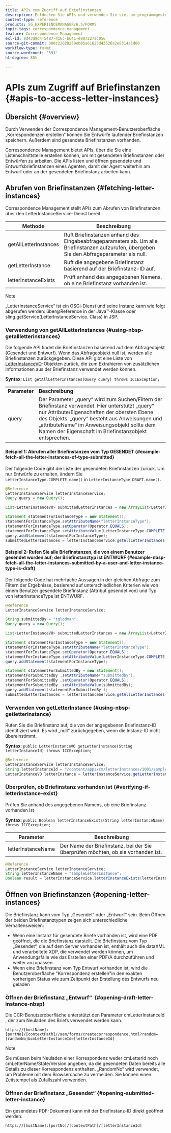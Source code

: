 ```yaml
---
title: APIs zum Zugriff auf Briefinstanzen
description: Entdecken Sie APIs und verwenden Sie sie, um programmgesteuert auf Briefinstanzen in der AEM Forms-Umgebung zuzugreifen.
content-type: reference
products: SG_EXPERIENCEMANAGER/6.5/FORMS
topic-tags: correspondence-management
feature: Correspondence Management
exl-id: 9d43d9d4-5487-416c-b641-e807227ac056
source-git-commit: 000c22028259eb05a61625d43526a2e8314a1d60
workflow-type: tm+mt
source-wordcount: '591'
ht-degree: 85%

---
```


# APIs zum Zugriff auf Briefinstanzen {#apis-to-access-letter-instances}

## Übersicht {#overview}

Durch Verwenden der Correspondence Management-Benutzeroberfläche „Korrespondenzen erstellen“ können Sie Entwürfe laufender Briefinstanzen speichern. Außerdem sind gesendete Briefinstanzen vorhanden.

Correspondence Management bietet APIs, über die Sie eine Listenschnittstelle erstellen können, um mit gesendeten Briefinstanzen oder Entwürfen zu arbeiten. Die APIs listen und öffnen gesendete und Entwurfsbriefinstanzen eines Agenten, damit der Agent weiterhin am Entwurf oder an der gesendeten Briefinstanz arbeiten kann.

## Abrufen von Briefinstanzen {#fetching-letter-instances}

Correspondence Management stellt APIs zum Abrufen von Briefinstanzen über den LetterInstanceService-Dienst bereit.

| Methode | Beschreibung |
|--- |--- |
| getAllLetterInstances | Ruft Briefinstanzen anhand des Eingabeabfrageparameters ab. Um alle Briefinstanzen aufzurufen, übergeben Sie den Abfrageparameter als null. |
| getLetterInstance | Ruft die angegebene Briefinstanz basierend auf der Briefinstanz-ID auf. |
| letterInstanceExists | Prüft anhand des angegebenen Namens, ob eine Briefinstanz vorhanden ist. |

>[!NOTE]
>
>„LetterInstanceService“ ist ein OSGi-Dienst und seine Instanz kann wie folgt abgerufen werden:
über@Reference in der Java™-Klasse oder sling.getService(LetterInstanceService. Class) in JSP.

### Verwendung von getAllLetterInstances {#using-nbsp-getallletterinstances}

Die folgende API findet die Briefinstanzen basierend auf dem Abfrageobjekt (Gesendet und Entwurf). Wenn das Abfrageobjekt null ist, werden alle Briefinstanzen zurückgegeben. Diese API gibt eine Liste von [LetterInstanceVO](https://helpx.adobe.com/de/aem-forms/6-2/javadocs/com/adobe/icc/dbforms/obj/LetterInstanceVO.html)-Objekten zurück, die zum Extrahieren von zusätzlichen Informationen aus der Briefinstanz verwendet werden können.

**Syntax**: `List getAllLetterInstances(Query query) throws ICCException;`

<table>
 <tbody>
  <tr>
   <td><strong>Parameter</strong></td>
   <td><strong>Beschreibung</strong></td>
  </tr>
  <tr>
   <td>query</td>
   <td>Der Parameter „query“ wird zum Suchen/Filtern der Briefinstanz verwendet. Hier unterstützt „query“ nur Attribute/Eigenschaften der obersten Ebene des Objekts. „query“ besteht aus Anweisungen und „attributeName“ im Anweisungsobjekt sollte dem Namen der Eigenschaft im Briefinstanzobjekt entsprechen.<br /> </td>
  </tr>
 </tbody>
</table>

#### Beispiel 1: Abrufen aller Briefinstanzen vom Typ GESENDET {#example-fetch-all-the-letter-instances-of-type-submitted}

Der folgende Code gibt die Liste der gesendeten Briefinstanzen zurück. Um nur Entwürfe zu erhalten, ändern Sie `LetterInstanceType.COMPLETE.name()` in `LetterInstanceType.DRAFT.name().`

```java
@Reference
LetterInstanceService letterInstanceService;
Query query = new Query();

List<LetterInstanceVO> submittedLetterInstances = new ArrayList<LetterInstanceVO>();

Statement statementForInstanceType = new Statement();
statementForInstanceType.setAttributeName("letterInstanceType");
statementForInstanceType.setOperator(Operator.EQUALS);
statementForInstanceType.setAttributeValue(LetterInstanceType.COMPLETE.name());
query.addStatement(statementForInstanceType);
submittedLetterInstances = letterInstanceService.getAllLetterInstances(query);
```

#### Beispiel 2: Rufen Sie alle Briefinstanzen, die von einem Benutzer gesendet wurden auf; der Briefinstanztyp ist ENTWURF {#example-nbsp-fetch-all-the-letter-instances-submitted-by-a-user-and-letter-instance-type-is-draft}

Der folgende Code hat mehrfache Aussagen in der gleichen Abfrage zum Filtern der Ergebnisse, basierend auf unterschiedlichen Kriterien wie von einem Benutzer gesendete Briefinstanz (Attribut gesendet von) und Typ von letterInstanceType ist ENTWURF.

```java
@Reference
LetterInstanceService letterInstanceService;

String submittedBy = "tglodman";
Query query = new Query();

List<LetterInstanceVO> submittedLetterInstances = new ArrayList<LetterInstanceVO>();

Statement statementForInstanceType = new Statement();
statementForInstanceType.setAttributeName("letterInstanceType");
statementForInstanceType.setOperator(Operator.EQUALS);
statementForInstanceType.setAttributeValue(LetterInstanceType.COMPLETE.name());
query.addStatement(statementForInstanceType);

Statement statementForSubmittedBy = new Statement();
statementForSubmittedBy .setAttributeName("submittedby");
statementForSubmittedBy .setOperator(Operator.EQUALS);
statementForSubmittedBy .setAttributeValue(submittedBy);
query.addStatement(statementForSubmittedBy );
submittedLetterInstances = letterInstanceService.getAllLetterInstances(query);
```

### Verwenden von getLetterInstance {#using-nbsp-getletterinstance}

Rufen Sie die Briefinstanz auf, die von der angegebenen Briefinstanz-ID identifiziert wird. Es wird „null“ zurückgegeben, wenn die Instanz-ID nicht übereinstimmt.

**Syntax**: `public LetterInstanceVO getLetterInstance(String letterInstanceId) throws ICCException;`

```java
@Reference
LetterInstanceService letterInstanceService;
String letterInstanceId = "/content/apps/cm/letterInstances/1001/sampleLetterInstance";
LetterInstanceVO letterInstance = letterInstanceService.getLetterInstance(letterInstanceId );
```

### Überprüfen, ob Briefinstanz vorhanden ist {#verifying-if-letterinstance-exist}

Prüfen Sie anhand des angegebenen Namens, ob eine Briefinstanz vorhanden ist

**Syntax**: `public Boolean letterInstanceExists(String letterInstanceName) throws ICCException;`

| **Parameter** | **Beschreibung** |
|---|---|
| letterInstanceName | Der Name der Briefinstanz, bei der Sie überprüfen möchten, ob sie vorhanden ist. |

```java
@Reference
LetterInstanceService letterInstanceService;
String letterInstanceName = "sampleLetterInstance";
Boolean result = letterInstanceService.letterInstanceExists(letterInstanceName );
```

## Öffnen von Briefinstanzen {#opening-letter-instances}

Die Briefinstanz kann vom Typ „Gesendet“ oder „Entwurf“ sein. Beim Öffnen der beiden Briefinstanztypen zeigen sich unterschiedliche Verhaltensweisen:

* Wenn eine Instanz für gesendete Briefe vorhanden ist, wird eine PDF geöffnet, die die Briefinstanz darstellt. Die Briefinstanz vom Typ „Gesendet“, die auf dem Server vorhanden ist, enthält auch die dataXML und verarbeitete XDP, die verwendet werden können, um Anwendungsfälle wie das Erstellen einer PDF/A durchzuführen und weiter anzupassen.
* Wenn eine Briefinstanz vom Typ Entwurf vorhanden ist, wird die Benutzeroberfläche &quot;Korrespondenz erstellen&quot;in den exakten vorherigen Status wie zum Zeitpunkt der Erstellung des Entwurfs neu geladen

### Öffnen der Briefinstanz „Entwurf“  {#opening-draft-letter-instance-nbsp}

Die CCR-Benutzeroberfläche unterstützt den Parameter cmLetterInstanceId , der zum Neuladen des Briefs verwendet werden kann.

`https://[hostName]:[portNo]/[contextPath]//aem/forms/createcorrespondence.html?random=[randomNo]&cmLetterInstanceId=[letterInstanceId]`

>[!NOTE]
>
Sie müssen beim Neuladen einer Korrespondenz weder cmLetterId noch cmLetterName/State/Version angeben, da die gesendeten Daten bereits alle Details zu dieser Korrespondenz enthalten. „RandomNo“ wird verwendet, um Probleme mit dem Browsercache zu vermeiden. Sie können einen Zeitstempel als Zufallszahl verwenden.

### Öffnen der Briefinstanz „Gesendet“ {#opening-submitted-letter-instance}

Ein gesendetes PDF-Dokument kann mit der Briefinstanz-ID direkt geöffnet werden:

`https://[hostName]:[portNo]/[contextPath]/[letterInstanceId]`
